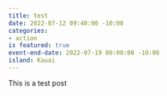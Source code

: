 ```yaml
---
title: test
date: 2022-07-12 09:40:00 -10:00
categories:
- action
is featured: true
event-end-date: 2022-07-19 00:00:00 -10:00
island: Kauai
---
```


This is a test post